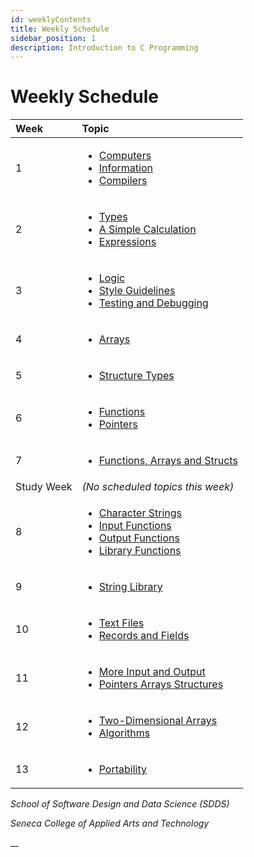 ```yaml
---
id: weeklyContents
title: Weekly Schedule
sidebar_position: 1
description: Introduction to C Programming
---
```


# Weekly Schedule

| **Week**   | **Topic**                                                                                                                                                                                                                                                        |
| :--------- | :--------------------------------------------------------------------------------------------------------------------------------------------------------------------------------------------------------------------------------------------------------------- |
| 1          | <ul><li>[Computers](A-Introduction/computers.md)</li><li>[Information](A-Introduction/information.md)</li><li>[Compilers](A-Introduction/compilers.md)</li></ul>                                                                                                 |
| 2          | <ul><li>[Types](B-Computations/types.md)</li><li>[A Simple Calculation](B-Computations/a-simple-calculation.md)</li><li>[Expressions](B-Computations/expressions.md)</li></ul>                                                                                   |
| 3          | <ul><li>[Logic](B-Computations/logic.md)</li><li>[Style Guidelines](B-Computations/style-guidelines.md)</li><li>[Testing and Debugging](B-Computations/testing-and-debugging.md)</li></ul>                                                                       |
| 4          | <ul><li>[Arrays](C-Data-Structures/arrays.md)</li></ul>                                                                                                                                                                                                          |
| 5          | <ul><li>[Structure Types](C-Data-Structures/structures.md)</li></ul>                                                                                                                                                                                             |
| 6          | <ul><li>[Functions](D-Modularity/functions.md)</li><li>[Pointers](D-Modularity/pointers.md)</li></ul>                                                                                                                                                            |
| 7          | <ul><li>[Functions, Arrays and Structs](D-Modularity/functions-arrays-and-structs.md)</li></ul>                                                                                                                                                                  |
| Study Week | _\(No scheduled topics this week\)_                                                                                                                                                                                                                              |
| 8          | <ul><li>[Character Strings](F-Refinements/character-strings.md)</li><li>[Input Functions](D-Modularity/input-functions.md)</li><li>[Output Functions](D-Modularity/output-functions.md)</li><li>[Library Functions](D-Modularity/library-functions.md)</li></ul> |
| 9          | <ul><li>[String Library](F-Refinements/string-library.md)</li></ul>                                                                                                                                                                                              |
| 10         | <ul><li>[Text Files](E-Secondary-Storage/text-files.md)</li><li>[Records and Fields](E-Secondary-Storage/records-and-files.md)</li></ul>                                                                                                                         |
| 11         | <ul><li>[More Input and Output](F-Refinements/more-input-and-output.md)</li><li>[Pointers Arrays Structures](F-Refinements/pointers-arrays-and-structs.md)</li></ul>                                                                                             |
| 12         | <ul><li>[Two-Dimensional Arrays](F-Refinements/two-dimensional-arrays.md)</li><li>[Algorithms](F-Refinements/algorithms.md)</li></ul>                                                                                                                            |
| 13         | <ul><li>[Portability](F-Refinements/portability.md)</li></ul>                                                                                                                                                                                                    |

_School of Software Design and Data Science \(SDDS\)_

_Seneca College of Applied Arts and Technology_

\_\_
